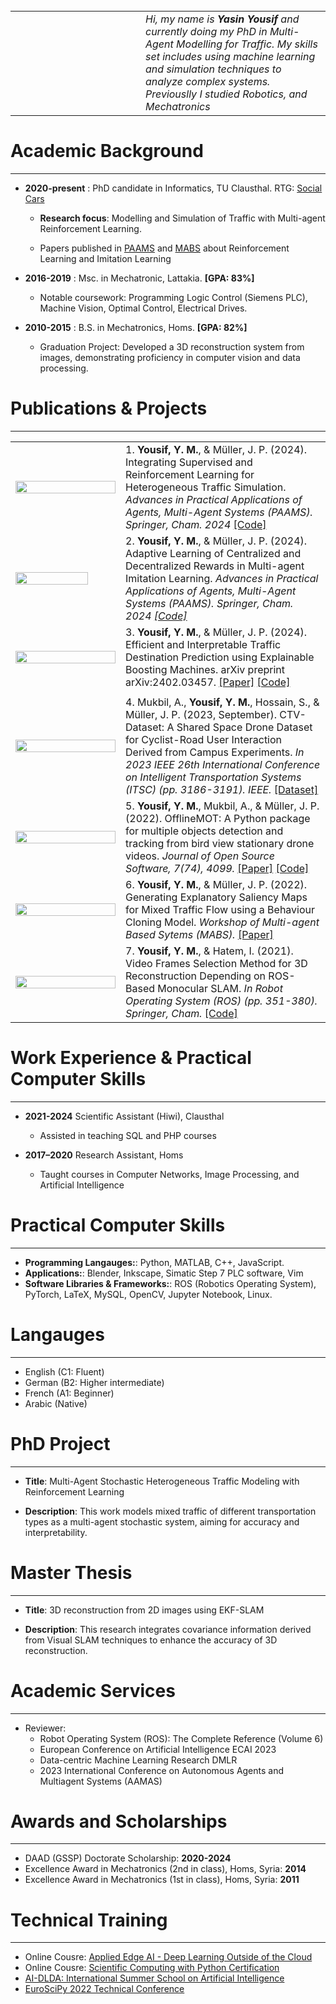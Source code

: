 <!--
.. title: Résumé (open to work)
.. slug: about-me
.. date: 2022-09-23 17:06:10 UTC+02:00
.. tags: 
.. category: 
.. link: 
.. description: 
.. type: text
-->

  <center>
  <a href="http://www.twitter.com/YasinYousif001" class="fa fa-twitter">  </a> 
  &nbsp; &nbsp;  &nbsp; 
  <a href="http://www.github.com/engyasin" class="fa fa-github"> </a> 
  &nbsp; &nbsp;  &nbsp; 
  <a href="https://de.linkedin.com/in/engyasinyousif" class="fa fa-linkedin">  </a> 
  &nbsp; &nbsp;  &nbsp;
  <a href="https://scholar.google.com/citations?view_op=list_works&hl=en&hl=en&user=uOZtMvYAAAAJ" class="fa fa-graduation-cap">  </a>
  </center>
 

<table>
<tr>
<td style="width:12em">
<!--img src="../../images/profile.jpg" width="80%"/--> 
</td> <td valign="left"> <i> Hi, my name is <strong>Yasin Yousif</strong> and currently doing my PhD in Multi-Agent Modelling for Traffic. My skills set includes using machine learning and simulation techniques to analyze complex systems. Previouslly I studied Robotics, and Mechatronics</i></td>
</tr>
</table>



# Academic Background
----------------


- **2020-present** : PhD candidate in Informatics, TU Clausthal. RTG: [Social Cars](https://socialcars.org)
    - **Research focus**: Modelling and Simulation of Traffic with Multi-agent Reinforcement Learning.

    - Papers published in [PAAMS](https://www.paams.net) and [MABS](https://mabsworkshop.github.io) about Reinforcement Learning and Imitation Learning 

- **2016-2019** : Msc. in Mechatronic, Lattakia. **[GPA: 83%]**
    - Notable coursework: Programming Logic Control (Siemens PLC), Machine Vision, Optimal Control, Electrical Drives.

- **2010-2015** : B.S. in Mechatronics, Homs. **[GPA: 82%]**
    - Graduation Project: Developed a 3D reconstruction system from images, demonstrating proficiency in computer vision and data processing.


# Publications & Projects 
----------------------------

<table >


<tr>
    <td style="width:10em"><img src="../../images/about/slrl.png" width="100%"/> </td>
    <td> 1. <b>Yousif, Y. M.</b>, & Müller, J. P. (2024). Integrating Supervised and Reinforcement Learning for Heterogeneous Traffic Simulation. <i> Advances in Practical Applications of Agents, Multi-Agent Systems (PAAMS). Springer, Cham. 2024 </i><a href="https://github.com/engyasin/SLRL">[Code] </a></td>
</tr>
<tr></tr>
<tr>
    <td style="width:10em"><img src="../../images/about/mailer.png" width="85%" height="100%"/> </td>
    <td> 2.  <b>Yousif, Y. M.</b>, & Müller, J. P. (2024). Adaptive Learning of Centralized and Decentralized Rewards in Multi-agent Imitation Learning. <i> Advances in Practical Applications of Agents, Multi-Agent Systems (PAAMS). Springer, Cham. <i> 2024   <a href="https://github.com/engyasin/Adaptive_learning_4_MAIL">[Code]</a> </td></tr>
<tr></tr>
<tr>
    <td style="width:10em"><img src="../../images/about/gam.png" width="100%" height="100%" /> </td>
    <td> 3.  <b>Yousif, Y. M.</b>, & Müller, J. P. (2024). Efficient and Interpretable Traffic Destination Prediction using Explainable Boosting Machines. arXiv preprint arXiv:2402.03457. <a href="https://arxiv.org/pdf/2402.03457.pdf">[Paper]</a> <a href="https://github.com/engyasin/GAM4Traffic">[Code]</a>
    </br>
    
</td></tr>
<tr> <td></td> <td></td> </tr>
<tr>
    <td style="width:10em"><img src="../../images/about/ctv.png" width="100%"/> </td>
    <td> 4. Mukbil, A.,  <b>Yousif, Y. M.</b>, Hossain, S., & Müller, J. P. (2023, September). CTV-Dataset: A Shared Space Drone Dataset for Cyclist-Road User Interaction Derived from Campus Experiments. <i>In 2023 IEEE 26th International Conference on Intelligent Transportation Systems (ITSC) (pp. 3186-3191). IEEE. </i> <a href="https://www.ifi-mec.tu-clausthal.de/ctv-dataset">[Dataset]</a> </td></tr>
<tr></tr>
<tr>
    <td style="width:10em"><img src="../../images/about/offlinemot.png" width="100%"/> </td>
    <td> 5.  <b>Yousif, Y. M.</b>, Mukbil, A., & Müller, J. P. (2022). OfflineMOT: A Python package for multiple objects detection and tracking from bird view stationary drone videos. <i> Journal of Open Source Software, 7(74), 4099. </i><a href="https://joss.theoj.org/papers/10.21105/joss.04099">[Paper]</a> <a href="https://github.com/engyasin/Offline_MOT">[Code]</a>
</td></tr>
<tr></tr>
<tr>
    <td style="width:10em"><img src="../../images/about/mabs.png" width="100%" /> </td>
    <td> 6.  <b>Yousif, Y. M.</b>, & Müller, J. P. (2022). Generating Explanatory Saliency Maps for Mixed Traffic Flow using a Behaviour Cloning Model. <i>Workshop of Multi-agent Based Sytems (MABS). </i> <a href="https://mabsworkshop.github.io/mabs2022/articles/MABS_2022_paper_10.pdf">[Paper] </a></td></tr>
<tr></tr>
<tr>
    <td style="width:10em"><img src="../../images/about/slam.png" width="100%"/> </td>
    <td> 7.  <b>Yousif, Y. M.</b>, & Hatem, I. (2021). Video Frames Selection Method for 3D Reconstruction Depending on ROS-Based Monocular SLAM. <i>In Robot Operating System (ROS) (pp. 351-380). Springer, Cham. </i> <a href="https://github.com/engyasin/EKF-MonoSLAM_for_3D-reconstruction">[Code]</a> </td></tr>
</table>


# Work Experience & Practical Computer Skills
--------------------------
- **2021-2024**  Scientific Assistant (Hiwi), Clausthal

    + Assisted in teaching SQL and PHP courses


- **2017–2020**  Research Assistant, Homs

    + Taught courses in Computer Networks, Image Processing, and Artificial Intelligence


# Practical Computer Skills
--------------------------

- **Programming Langauges:**:  Python, MATLAB, C++, JavaScript.
- **Applications:**: Blender, Inkscape, Simatic Step 7 PLC software, Vim
- **Software Libraries & Frameworks:**: ROS (Robotics Operating System), PyTorch, LaTeX, MySQL, OpenCV, Jupyter Notebook, Linux.


# Langauges
----------------------------

* English (C1: Fluent)
* German (B2: Higher intermediate)
* French (A1: Beginner)
* Arabic (Native)


# PhD Project
----------------------------
- **Title**: Multi-Agent Stochastic Heterogeneous Traffic Modeling with Reinforcement Learning

- **Description**: This work models mixed traffic of different transportation types as a multi-agent stochastic system, aiming for accuracy and interpretability.

# Master Thesis
----------------------------
- **Title**: 3D reconstruction from 2D images using EKF-SLAM

- **Description**: This research integrates covariance information derived from Visual SLAM techniques to enhance the accuracy of 3D reconstruction.



#  Academic Services
----------------------------


- Reviewer:
    + Robot Operating System (ROS): The Complete Reference (Volume 6)
    + European Conference on Artificial Intelligence ECAI 2023
    + Data-centric Machine Learning Research DMLR
    + 2023 International Conference on Autonomous Agents and Multiagent Systems (AAMAS)


# Awards and Scholarships
----------------------------

- DAAD (GSSP) Doctorate Scholarship: **2020-2024**
- Excellence Award in Mechatronics (2nd in class), Homs, Syria: **2014**
- Excellence Award in Mechatronics (1st in class), Homs, Syria: **2011**


#  Technical Training
----------------------------
- Online Cousre: [Applied Edge AI - Deep Learning Outside of the Cloud](https://open.hpi.de/courses/edgeai2022)
- Online Cousre: [Scientific Computing with Python Certification](https://www.freecodecamp.org/certification/engyasin/scientific-computing-with-python-v7?trk=public_profile_see-credential)
- [AI-DLDA: International Summer School on Artificial Intelligence](https://www.aidlda.it/)
- [EuroSciPy 2022 Technical Conference](https://euroscipy.org/2022/)

